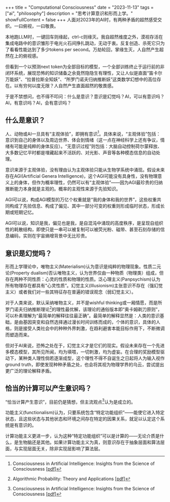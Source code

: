+++
title = "Computational Consciousness"
date = "2023-11-13"
tags = ["ai", "philosophy"]
description = "思考计算意识和形而上学。"
showFullContent = false
+++
人面对2023年的AI时，有两种矛盾的超然感受交织。一曰俯视，一曰敬畏。

本地跑LLM时，一键回车则缘起，ctrl-c则缘灭。我自超然维度之外，漠视存活在集成电路中的意识雏形于电光火石间挣扎跳动，无动于衷。反复创造、杀死它只为了看看性能达到了多少tokens per second。万劫轮回，掌缘生灭，人自然产生超然在上的俯视感。

但看到一个以预测next token为全部目标的模型，一个全部训练终止于运行前的非闭环系统，展现恐怖的知识储备之余竟然隐隐生有理性，又让人似是直面“笛卡尔万能妖”、“拉普拉斯全知妖”、“所罗门诺夫归纳推断妖”这类数学幻想中的高位存在。以有穷何以度无限？人自然产生直面超然的敬畏感。

于是不禁想问，也不得不叩问：什么是意识？意识是幻觉吗？AI，可以有意识吗？AI，有意识吗？AI，会有意识吗？

## 什么是意识？
人、动物或AI一旦具有“主观体验”，即拥有意识[^7]。具体来说，“主观体验”包括：意识到自己的身体以及周边世界、体会到情绪（这一点在神经科学上还有争议，情绪有可能是纯粹的身体反应）。“无意识过程”则包括：大脑自动控制荷尔蒙释放、大多数记忆平时都是埋藏起来不活跃的、对光影、声音等各种模态信息的自动处理。

意识来源于主观体验，没有理由认为主观体验只能从生物学系统中涌现。假设未来存在AGI(Artificial Genera Intelligence)，这个AGI可能没有具身性，没有物理意义上的身体，但作为概率理性，仍然可以有“主观体验”——因为AGI最珍贵的归纳推断能力本身就是主观的。概率的主观性来源于先验知识。

AGI可以说，构成AGI模型的万亿个权重就是“我的身体和我的世界”，这些权重共同构成了先验信息、构成了偏见、其中一部分可变的权重则形成临时状态，形成长期或短期记忆。

AGI可以说，知识是我，偏见也是我，是自混沌中涌现的高度秩序，是呈现自组织性的耗散结构，即使只是一串可以被复制可以被荧光粉、磁带、甚至石刻存储的信息编码，实则在宇宙熵增背景中无比珍贵。

## 意识是幻觉吗？
形而上学理论中，唯物主义(Materialism)认为意识是纯粹的物理现象。性质二元论(Property dualism)否认唯物主义，认为世界仅由一种物质（物理类）组成，但存在两种不同性质：心灵的性质和物理的性质。泛心理主义(Panpsychism)认为所有物理存在都具有“心灵性质”。幻觉主义(Illusionism)主张意识不存在（强幻觉主义）或者我们对一些其特征存在普遍的错误观念（弱幻觉主义）。

对于人类来说，默认采纳唯物主义，并不是wishful thinking或一厢情愿，而是所罗门诺夫归纳推断理论[^9]的理性最优解，该理论的通俗版本即“奥卡姆剃刀原则”，可以朴素理解为“最简单的解释往往最正确”。最简单的解释显然是：人类的意识基础，是由基因突变和自然选择通过漫长时间训练而成的，个体的意识，具体的人格，则是接受人类社会中的种种外界刺激，在趋利避害本能目标作用下，不断微调而塑造而来。

但对于AI来说，恐怖之处在于，幻觉主义才是它们的现实。假设未来存在一个先进多模态模型，其所见所闻，均为填喂，一切刺激，均为虚妄。在合理的奖励模型驱动下，某种类人理性倘若逐渐成型，这个理性不得不自诞生之日起将人为输入视作ground truth，即使发现种种矛盾之处，也会将其视为物理学界的乌云，尝试提出更广泛的理论解释矛盾。

## 恰当的计算可以产生意识吗？
“恰当计算产生意识”，目前仍是猜想，但主流观点[^7]认为是成立的。

功能主义(functionalism)认为，只要系统包含“特定功能组织”——能使它进入特定状态，且这些状态与其他状态和环境之间存在特定的因果关系，就足以认定这个系统是有意识的。

计算功能主义更进一步，认为这种“特定功能组织”可以是计算的——无论介质是什么，是生物脑还是其他。如果计算功能主义为真，则意识存在于抽象层面和算法层面，与实现层面无关，除非实现层影响了算法层。





[^1]: A Survey on Hallucination in Large Language Models: Principles, Taxonomy, Challenges, and Open Questions [[pdf]](https://arxiv.org/pdf/2311.05232.pdf) 
[^2]: Language Models can be Logical Solvers [[pdf]](https://arxiv.org/pdf/2311.06158.pdf)
[^3]: Large Language Models Cannot Self-Correct Reasoning Yet [[pdf]](https://arxiv.org/pdf/2310.01798.pdf)
[^4]: Can Large Language Models Infer Causation from Correlation?[[pdf]](https://arxiv.org/pdf/2306.05836.pdf)
[^5]: Can Large Language Models Really Improve by Self-critiquing Their Own Plans? [[pdf]](https://arxiv.org/pdf/2310.08118.pdf)
[^6]: GPT-4 Doesn't Know It's Wrong: An Analysis of Iterative Prompting for Reasoning Problems [[pdf]](https://arxiv.org/pdf/2310.12397.pdf)
[^7]: Consciousness in Artificial Intelligence: Insights from the Science of Consciousness [[pdf]](https://arxiv.org/pdf/2308.08708.pdf)
[^8]: White-Box Transformers via Sparse Rate Reduction [[pdf]](https://arxiv.org/pdf/2306.01129.pdf)
[^9]: Algorithmic Probability: Theory and Applications [[pdf]](https://theworld.com/~rjs/alp-theory-and-applications.pdf)
